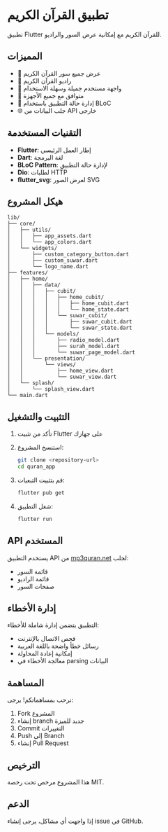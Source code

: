 # تطبيق القرآن الكريم

تطبيق Flutter للقرآن الكريم مع إمكانية عرض السور والراديو.

## المميزات

- 📖 عرض جميع سور القرآن الكريم
- 🎵 راديو القرآن الكريم
- 🎨 واجهة مستخدم جميلة وسهلة الاستخدام
- 📱 متوافق مع جميع الأجهزة
- 🔄 إدارة حالة التطبيق باستخدام BLoC
- 🌐 جلب البيانات من API خارجي

## التقنيات المستخدمة

- **Flutter**: إطار العمل الرئيسي
- **Dart**: لغة البرمجة
- **BLoC Pattern**: لإدارة حالة التطبيق
- **Dio**: لطلبات HTTP
- **flutter_svg**: لعرض الصور SVG

## هيكل المشروع

```
lib/
├── core/
│   ├── utils/
│   │   ├── app_assets.dart
│   │   └── app_colors.dart
│   └── widgets/
│       ├── custom_category_button.dart
│       ├── custom_suwar.dart
│       └── logo_name.dart
├── features/
│   ├── home/
│   │   ├── data/
│   │   │   ├── cubit/
│   │   │   │   ├── home_cubit/
│   │   │   │   │   ├── home_cubit.dart
│   │   │   │   │   └── home_state.dart
│   │   │   │   └── suwar_cubit/
│   │   │   │       ├── suwar_cubit.dart
│   │   │   │       └── suwar_state.dart
│   │   │   └── models/
│   │   │       ├── radio_model.dart
│   │   │       ├── surah_model.dart
│   │   │       └── suwar_page_model.dart
│   │   └── presentation/
│   │       └── views/
│   │           ├── home_view.dart
│   │           └── suwar_view.dart
│   └── splash/
│       └── splash_view.dart
└── main.dart
```

## التثبيت والتشغيل

1. تأكد من تثبيت Flutter على جهازك
2. استنسخ المشروع:
   ```bash
   git clone <repository-url>
   cd quran_app
   ```

3. قم بتثبيت التبعيات:
   ```bash
   flutter pub get
   ```

4. شغل التطبيق:
   ```bash
   flutter run
   ```

## API المستخدم

يستخدم التطبيق API من [mp3quran.net](https://mp3quran.net/api/v3/) لجلب:
- قائمة السور
- قائمة الراديو
- صفحات السور

## إدارة الأخطاء

التطبيق يتضمن إدارة شاملة للأخطاء:
- فحص الاتصال بالإنترنت
- رسائل خطأ واضحة باللغة العربية
- إمكانية إعادة المحاولة
- معالجة الأخطاء في parsing البيانات

## المساهمة

نرحب بمساهماتكم! يرجى:
1. Fork المشروع
2. إنشاء branch جديد للميزة
3. Commit التغييرات
4. Push إلى Branch
5. إنشاء Pull Request

## الترخيص

هذا المشروع مرخص تحت رخصة MIT.

## الدعم

إذا واجهت أي مشاكل، يرجى إنشاء issue في GitHub.
